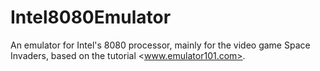 # Intel8080Emulator
An emulator for Intel's 8080 processor, mainly for the video game Space Invaders, based on the tutorial <www.emulator101.com>.